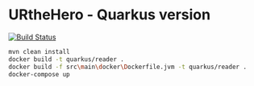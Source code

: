 # URtheHero - Quarkus version

[![Build Status](https://travis-ci.org/tdevilleduc/urthehero-reader.svg)](https://travis-ci.org/tdevilleduc/urthehero-reader)


```bash
mvn clean install
docker build -t quarkus/reader .
docker build -f src\main\docker\Dockerfile.jvm -t quarkus/reader .
docker-compose up
```

